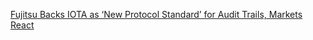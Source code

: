 [Fujitsu Backs IOTA as ‘New Protocol Standard’ for Audit Trails, Markets React](https://cointelegraph.com/news/fujitsu-backs-iota-as-new-protocol-standard-for-audit-trails-markets-react)